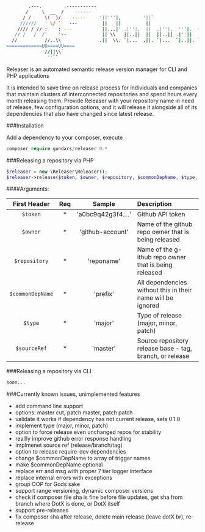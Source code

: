 ```bash

        .---.        .-----------
       /     \  __  /    ------
      / /     \(  )/    -----     '||'''|,        '||`
     //////   ' \/ `   ---         ||   ||         ||
    //// / // :    : ---           ||...|' .|''|,  ||  .|''|,  '''|.  ('''' .|''|, '||''|
   // /   /  /`    '--             || \\   ||..||  ||  ||..|| .|''||   `'') ||..||  ||
  //          //..\\              .||  \\. `|...  .||. `|...  `|..||. `...' `|...  .||.
=============UU====UU====
             '//||\\`
               ''``
```

Releaser is an automated semantic release version manager for CLI and PHP applications

It is intended to save time on release process for individuals and companies that maintain clusters of interconnected repositories and spend hours every month releasing them. Provide Releaser with your repository name in need of release, few configuration options, and it will release it alongside all of its dependencies that also have changed since latest release.


###Installation

Add a dependency to your composer, execute
```php
composer require gundars/releaser 0.*
```

###Releasing a repository via PHP
```php
$releaser = new \Releaser\Releaser();
$releaser->release($token, $owner, $repository, $commonDepName, $type, $sourceRef);
```

####Arguments:

| First Header     | Req | Sample            | Description                                                 |
|       :---:      |:---:|        :---:      | :---                                                        |
| `$token`         |  *  |'a0bc9q42g3f4....' | Github API token                                            |
| `$owner`         |  *  |'github-account'   | Name of the github repo owner that is being released        |
| `$repository`    |  *  | 'reponame'        | Name of the g-ithub repo owner that is being released       |
| `$commonDepName` |  *  | 'prefix'          | All dependencies without this in their name will be ignored |
| `$type`          |  *  | 'major'           | Type of release (major, minor, patch)                       |
| `$sourceRef`     |  *  | 'master'          | Source repository release base - tag, branch, or release    |

###Releasing a repository via CLI
```php
soon...
```
###Currently known issues, unimplemented features
* add command line support
* options: master cut, patch master, patch patch
* validate it works if dependency has not current release, sets 0.1.0
* implement type (major, minor, patch)
* option to force release even unchanged repos for stability
* reallly improve github error response handling
* implmenet source ref (release/branch/tag)
* option to release require-dev dependencies
* change $commonDepName to array of trigger names
* make $commonDepName optional
* replace err and msg with proper 7 tier logger interface
* replace internal errors with exceptions
* group OOP for Gods sake
* support range versioning, dynamic composer versions
* check if composer file sha is fine before file updates, get sha from branch where DotX is done, or DotX itself
* support pre-releases
* fix composer sha after release, delete main release (leave dotX br), re-release
